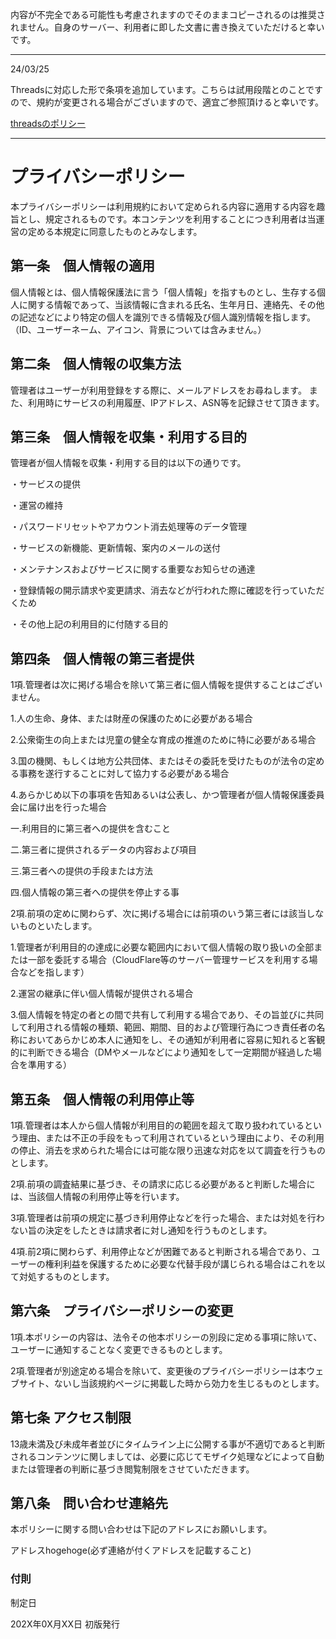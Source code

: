 内容が不完全である可能性も考慮されますのでそのままコピーされるのは推奨されません。自身のサーバー、利用者に即した文書に書き換えていただけると幸いです。

---

24/03/25

Threadsに対応した形で条項を追加しています。こちらは試用段階とのことですので、規約が変更される場合がございますので、適宜ご参照頂けると幸いです。

[threadsのポリシー](https://help.instagram.com/914046486923176)

---

# プライバシーポリシー

本プライバシーポリシーは利用規約において定められる内容に適用する内容を趣旨とし、規定されるものです。本コンテンツを利用することにつき利用者は当運営の定める本規定に同意したものとみなします。

## 第一条　個人情報の適用

個人情報とは、個人情報保護法に言う「個人情報」を指すものとし、生存する個人に関する情報であって、当該情報に含まれる氏名、生年月日、連絡先、その他の記述などにより特定の個人を識別できる情報及び個人識別情報を指します。（ID、ユーザーネーム、アイコン、背景については含みません。）

## 第二条　個人情報の収集方法

管理者はユーザーが利用登録をする際に、メールアドレスをお尋ねします。
また、利用時にサービスの利用履歴、IPアドレス、ASN等を記録させて頂きます。

## 第三条　個人情報を収集・利用する目的

管理者が個人情報を収集・利用する目的は以下の通りです。

・サービスの提供

・運営の維持

・パスワードリセットやアカウント消去処理等のデータ管理

・サービスの新機能、更新情報、案内のメールの送付

・メンテナンスおよびサービスに関する重要なお知らせの通達

・登録情報の開示請求や変更請求、消去などが行われた際に確認を行っていただくため

・その他上記の利用目的に付随する目的

## 第四条　個人情報の第三者提供

1項.管理者は次に掲げる場合を除いて第三者に個人情報を提供することはございません。

1.人の生命、身体、または財産の保護のために必要がある場合

2.公衆衛生の向上または児童の健全な育成の推進のために特に必要がある場合

3.国の機関、もしくは地方公共団体、またはその委託を受けたものが法令の定める事務を遂行することに対して協力する必要がある場合

4.あらかじめ以下の事項を告知あるいは公表し、かつ管理者が個人情報保護委員会に届け出を行った場合

一.利用目的に第三者への提供を含むこと

二.第三者に提供されるデータの内容および項目

三.第三者への提供の手段または方法

四.個人情報の第三者への提供を停止する事

2項.前項の定めに関わらず、次に掲げる場合には前項のいう第三者には該当しないものといたします。

1.管理者が利用目的の達成に必要な範囲内において個人情報の取り扱いの全部または一部を委託する場合（CloudFlare等のサーバー管理サービスを利用する場合などを指します）

2.運営の継承に伴い個人情報が提供される場合

3.個人情報を特定の者との間で共有して利用する場合であり、その旨並びに共同して利用される情報の種類、範囲、期間、目的および管理行為につき責任者の名称においてあらかじめ本人に通知をし、その通知が利用者に容易に知れると客観的に判断できる場合（DMやメールなどにより通知をして一定期間が経過した場合を準用する）

## 第五条　個人情報の利用停止等

1項.管理者は本人から個人情報が利用目的の範囲を超えて取り扱われているという理由、または不正の手段をもって利用されているという理由により、その利用の停止、消去を求められた場合には可能な限り迅速な対応を以て調査を行うものとします。

2項.前項の調査結果に基づき、その請求に応じる必要があると判断した場合には、当該個人情報の利用停止等を行います。

3項.管理者は前項の規定に基づき利用停止などを行った場合、または対処を行わない旨の決定をしたときは請求者に対し通知を行うものとします。

4項.前2項に関わらず、利用停止などが困難であると判断される場合であり、ユーザーの権利利益を保護するために必要な代替手段が講じられる場合はこれを以て対処するものとします。

## 第六条　プライバシーポリシーの変更

1項.本ポリシーの内容は、法令その他本ポリシーの別段に定める事項に除いて、ユーザーに通知することなく変更できるものとします。

2項.管理者が別途定める場合を除いて、変更後のプライバシーポリシーは本ウェブサイト、ないし当該規約ページに掲載した時から効力を生じるものとします。

## 第七条 アクセス制限

13歳未満及び未成年者並びにタイムライン上に公開する事が不適切であると判断されるコンテンツに関しましては、必要に応じてモザイク処理などによって自動または管理者の判断に基づき閲覧制限をさせていただきます。

## 第八条　問い合わせ連絡先

本ポリシーに関する問い合わせは下記のアドレスにお願いします。

アドレスhogehoge(必ず連絡が付くアドレスを記載すること)

### 付則

制定日

202X年0X月XX日 初版発行
